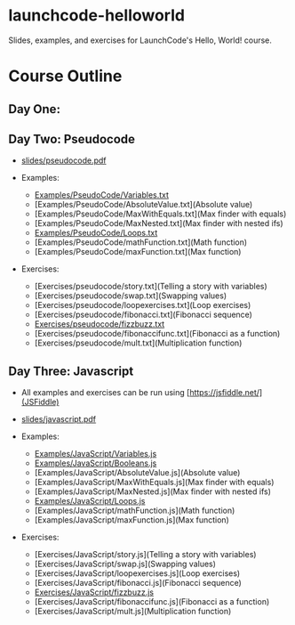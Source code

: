 # launchcode-helloworld
Slides, examples, and exercises for LaunchCode's Hello, World! course.

# Course Outline

## Day One:

## Day Two: Pseudocode

* [slides/pseudocode.pdf](Slides)

* Examples:

  * [Examples/PseudoCode/Variables.txt](Variables)  
  * [Examples/PseudoCode/AbsoluteValue.txt](Absolute value)
  * [Examples/PseudoCode/MaxWithEquals.txt](Max finder with equals)
  * [Examples/PseudoCode/MaxNested.txt](Max finder with nested ifs)
  * [Examples/PseudoCode/Loops.txt](Loops)
  * [Examples/PseudoCode/mathFunction.txt](Math function)
  * [Examples/PseudoCode/maxFunction.txt](Max function)

* Exercises:

  * [Exercises/pseudocode/story.txt](Telling a story with variables)
  * [Exercises/pseudocode/swap.txt](Swapping values)
  * [Exercises/pseudocode/loopexercises.txt](Loop exercises)
  * [Exercises/pseudocode/fibonacci.txt](Fibonacci sequence)
  * [Exercises/pseudocode/fizzbuzz.txt](FizzBuzz)
  * [Exercises/pseudocode/fibonaccifunc.txt](Fibonacci as a function)
  * [Exercises/pseudocode/mult.txt](Multiplication function)
  
## Day Three: Javascript

* All examples and exercises can be run using [https://jsfiddle.net/](JSFiddle)

* [slides/javascript.pdf](Slides)

* Examples:

  * [Examples/JavaScript/Variables.js](Variables)  
  * [Examples/JavaScript/Booleans.js](Variables)  
  * [Examples/JavaScript/AbsoluteValue.js](Absolute value)
  * [Examples/JavaScript/MaxWithEquals.js](Max finder with equals)
  * [Examples/JavaScript/MaxNested.js](Max finder with nested ifs)
  * [Examples/JavaScript/Loops.js](Loops)
  * [Examples/JavaScript/mathFunction.js](Math function)
  * [Examples/JavaScript/maxFunction.js](Max function)

* Exercises:

  * [Exercises/JavaScript/story.js](Telling a story with variables)
  * [Exercises/JavaScript/swap.js](Swapping values)
  * [Exercises/JavaScript/loopexercises.js](Loop exercises)
  * [Exercises/JavaScript/fibonacci.js](Fibonacci sequence)
  * [Exercises/JavaScript/fizzbuzz.js](FizzBuzz)
  * [Exercises/JavaScript/fibonaccifunc.js](Fibonacci as a function)
  * [Exercises/JavaScript/mult.js](Multiplication function)